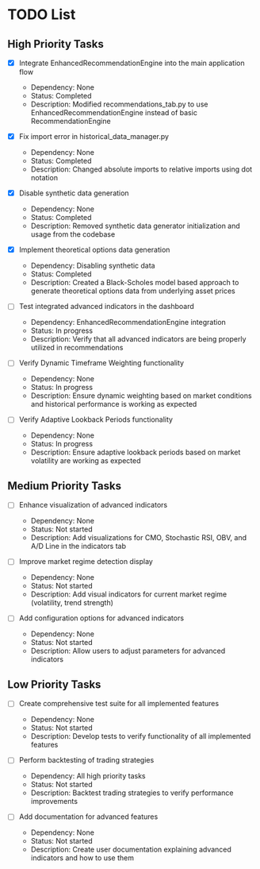 # TODO List

## High Priority Tasks
- [x] Integrate EnhancedRecommendationEngine into the main application flow
  - Dependency: None
  - Status: Completed
  - Description: Modified recommendations_tab.py to use EnhancedRecommendationEngine instead of basic RecommendationEngine

- [x] Fix import error in historical_data_manager.py
  - Dependency: None
  - Status: Completed
  - Description: Changed absolute imports to relative imports using dot notation

- [x] Disable synthetic data generation
  - Dependency: None
  - Status: Completed
  - Description: Removed synthetic data generator initialization and usage from the codebase

- [x] Implement theoretical options data generation
  - Dependency: Disabling synthetic data
  - Status: Completed
  - Description: Created a Black-Scholes model based approach to generate theoretical options data from underlying asset prices

- [ ] Test integrated advanced indicators in the dashboard
  - Dependency: EnhancedRecommendationEngine integration
  - Status: In progress
  - Description: Verify that all advanced indicators are being properly utilized in recommendations

- [ ] Verify Dynamic Timeframe Weighting functionality
  - Dependency: None
  - Status: In progress
  - Description: Ensure dynamic weighting based on market conditions and historical performance is working as expected

- [ ] Verify Adaptive Lookback Periods functionality
  - Dependency: None
  - Status: In progress
  - Description: Ensure adaptive lookback periods based on market volatility are working as expected

## Medium Priority Tasks
- [ ] Enhance visualization of advanced indicators
  - Dependency: None
  - Status: Not started
  - Description: Add visualizations for CMO, Stochastic RSI, OBV, and A/D Line in the indicators tab

- [ ] Improve market regime detection display
  - Dependency: None
  - Status: Not started
  - Description: Add visual indicators for current market regime (volatility, trend strength)

- [ ] Add configuration options for advanced indicators
  - Dependency: None
  - Status: Not started
  - Description: Allow users to adjust parameters for advanced indicators

## Low Priority Tasks
- [ ] Create comprehensive test suite for all implemented features
  - Dependency: None
  - Status: Not started
  - Description: Develop tests to verify functionality of all implemented features

- [ ] Perform backtesting of trading strategies
  - Dependency: All high priority tasks
  - Status: Not started
  - Description: Backtest trading strategies to verify performance improvements

- [ ] Add documentation for advanced features
  - Dependency: None
  - Status: Not started
  - Description: Create user documentation explaining advanced indicators and how to use them
